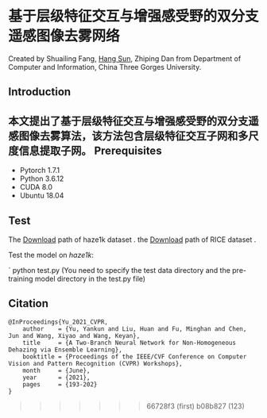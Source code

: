 基于层级特征交互与增强感受野的双分支遥感图像去雾网络
==
Created by Shuailing Fang, [Hang Sun](https://github.com/sunhang1986), Zhiping Dan from Department of Computer and Information, China Three Gorges University.

Introduction
--
 本文提出了基于层级特征交互与增强感受野的双分支遥感图像去雾算法，该方法包含层级特征交互子网和多尺度信息提取子网。
Prerequisites
--
+ Pytorch 1.7.1
+ Python 3.6.12
+ CUDA 8.0
+ Ubuntu 18.04

Test
--
The [Download](https://www.dropbox.com/s/k2i3p7puuwl2g59/Haze1k.zip?dl=0) path of haze1k dataset . the [Download](https://github.com/BUPTLdy/RICE_DATASET.) path of RICE dataset . 

Test the model on *haze1k*:

` python   test.py (You need to specify the test data directory and the pre-training model directory in the test.py file)

## Citation


```
@InProceedings{Yu_2021_CVPR,
    author    = {Yu, Yankun and Liu, Huan and Fu, Minghan and Chen, Jun and Wang, Xiyao and Wang, Keyan},
    title     = {A Two-Branch Neural Network for Non-Homogeneous Dehazing via Ensemble Learning},
    booktitle = {Proceedings of the IEEE/CVF Conference on Computer Vision and Pattern Recognition (CVPR) Workshops},
    month     = {June},
    year      = {2021},
    pages     = {193-202}
}
```



>>>>>>> 66728f3 (first)
>>>>>>> b08b827 (123)
